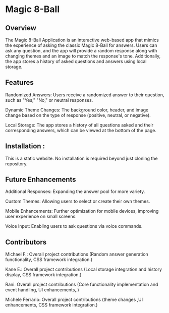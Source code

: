 

# Magic 8-Ball 

## Overview
The Magic 8-Ball Application is an interactive web-based app that mimics the experience of asking the classic Magic 8-Ball for answers. Users can ask any question, and the app will provide a random response along with changing themes and an image to match the response's tone. Additionally, the app stores a history of asked questions and answers using local storage.

## Features
Randomized Answers: Users receive a randomized answer to their question, such as "Yes," "No," or neutral responses.

Dynamic Theme Changes: The background color, header, and image change based on the type of response (positive, neutral, or negative).

Local Storage: The app stores a history of all questions asked and their corresponding answers, which can be viewed at the bottom of the page.

## Installation :

This is a static website. No installation is required beyond just cloning the repository.


## Future Enhancements 

Additional Responses: Expanding the answer pool for more variety.

Custom Themes: Allowing users to select or create their own themes.

Mobile Enhancements: Further optimization for mobile devices, improving user experience on small screens.

Voice Input: Enabling users to ask questions via voice commands.

## Contributors

Michael F.: Overall project contributions (Random answer generation functionality, CSS framework integration.)

Kane E.: Overall project contributions (Local storage integration and history display, CSS framework integration.)

Rani: Overall project contributions (Core functionality implementation and event handling, UI enhancements,.)

Michele Ferrario: Overall project contributions (theme changes ,UI enhancements, CSS framework integration.)